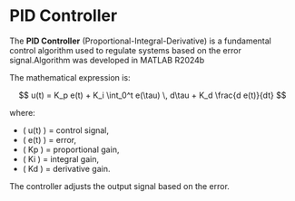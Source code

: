 # PID Controller

The **PID Controller** (Proportional-Integral-Derivative) is a fundamental control algorithm used to regulate systems based on the error signal.Algorithm was developed in MATLAB R2024b

The mathematical expression is:

$$
u(t) = K_p e(t) + K_i \int_0^t e(\tau) \, d\tau + K_d \frac{d e(t)}{dt}
$$

where:

- \( u(t) \) = control signal,
- \( e(t) \) = error,
- \( Kp \) = proportional gain,
- \( Ki \) = integral gain,
- \( Kd \) = derivative gain.


The controller adjusts the output signal based on the  error.

